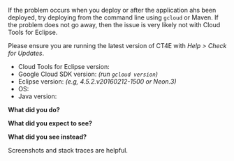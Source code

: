 If the problem occurs when you deploy or after the application ahs been deployed,
try deploying from the command line using `gcloud` or Maven. 
If the problem does not go away, then the issue is very likely
not with Cloud Tools for Eclipse.

Please ensure you are running the latest version of CT4E with _Help > Check for Updates_.

- Cloud Tools for Eclipse version:
- Google Cloud SDK version: _(run `gcloud version`)_
- Eclipse version: _(e.g, 4.5.2.v20160212-1500 or Neon.3)_
- OS:
- Java version:

**What did you do?**

**What did you expect to see?**

**What did you see instead?**

Screenshots and stack traces are helpful.